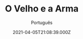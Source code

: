 ---
id: 'd06c7b8f-e676-45c2-82b5-687ccf75002a'
type: 'movie' # Filme, Série, Anime
title: "O Velho e a Arma"
synopsis: ["Preciso, gentil e carismático, Forrest Trucker domina com maestria a arte de assaltar bancos. Aos 70 anos de idade, o senhor conseguiu a façanha de escapar da prisão de San Quentin e de tantas outras, e agora segue conduzindo uma série de roubos que intriga a polícia e fascina os espectadores. No entanto, o detetive John Hunt (Casey Affleck) está na sua cola, e Trucker precisará elaborar ainda mais suas artimanhas para ter sucesso no seu último grande ato. Filme de assalto baseado em fatos reais, último papel de Robert Redford antes de se aposentar do cinema.",
]
originalTitle: "The Old Man & the Gun"
date: '2021-04-05T21:08:39.000Z'
update: '2021-04-05T21:08:39.000Z'
releaseDate: '2018-09-27T03:00:00.000Z'
imdb:
  rating: '6.7' # 8.5
  id: '' # tt0470752
duration: '1h 33m'
trailer:
  urls: [
    'JbSGMRZsN4Q',
  ]
tags: ['720p', '1080p', '720p']
genre: ['Comédia', 'Crime', 'Drama'] #
quality: 'BluRay 720p | 1080p' # BluRay, WEB-DL, HDTV, WEB-DL4K, WEB-DLe
format: 'Mkv | Mp4' # MKV, MP4, TS
audio: 'Português, Inglês' # Dublado, Legendado, Dual Audio, Dub & Leg
subtitle: 'Português' # Português, inglês,
size: '840 MB | 928 MB | 2.04 GB' # 4.8 GB
audioQuality: 10
videoQuality: 10
directors: []
#  - name: 'Lana Wachowski'
#    image: ''
#  - name: 'Lilly Wachowski'
#    image: ''
cast: []
#  - name: 'Keanu Reeves'
#    image: ''
#    characterName: 'Neo'
writers: []
#  - name: ''
#    image: ''
maturityRating:
  age: '' # L , 10, 12, 14, 16, 18
  topics: [''] # Violence, Illegal drugs, Inappropriate Language, Legal Drugs, Sexual Content, Extreme Violence
###########################################
download:
  
  - url: 'magnet:?xt=urn:btih:2857f9d1a730bf3ec6f9e32f8cb990c9d44f55da&dn=Um%20Ladr%c3%a3o%20com%20Estilo%202019%20%5b720p%5d%20%5bBluRay%5d%20%5bDUAL%5d&tr=udp%3a%2f%2ftracker.openbittorrent.com%3a80%2fannounce&tr=udp%3a%2f%2ftracker.opentrackr.org%3a1337%2fannounce&tr=udp%3a%2f%2ftracker.coppersurfer.tk%3a6969%2fannounce&tr=udp%3a%2f%2fglotorrents.pw%3a6969%2fannounce&tr=udp%3a%2f%2ftracker4.piratux.com%3a6969%2fannounce&tr=udp%3a%2f%2fcoppersurfer.tk%3a6969%2fannounce&tr=http%3a%2f%2ft2.pow7.com%2fannounce&tr=udp%3a%2f%2ftracker.yify-torrents.com%3a80%2fannounce&tr=http%3a%2f%2fwww.h33t.com%3a3310%2fannounce&tr=http%3a%2f%2fexodus.desync.com%2fannounce&tr=http%3a%2f%2ftracker.coppersurfer.tk%3a6969%2fannounce&tr=http%3a%2f%2fbt.careland.com.cn%3a6969%2fannounce&tr=http%3a%2f%2fexodus.desync.com%3a6969%2fannounce&tr=udp%3a%2f%2ftracker.publicbt.com%3a80%2fannounce&tr=udp%3a%2f%2ftracker.istole.it%3a80%2fannounce&tr=http%3a%2f%2ftracker.blazing.de%2fannounce&tr=udp%3a%2f%2ftracker.openbittorrent.com%3a80%2fannounce&tr=http%3a%2f%2ftracker.yify-torrents.com%2fannounce&tr=udp%3a%2f%2ftracker.prq.to%2fannounce&tr=udp%3a%2f%2ftracker.1337x.org%3a80%2fannounce&tr=udp%3a%2f%2f9.rarbg.com%3a2740%2fannounce&tr=udp%3a%2f%2ftracker.ex.ua%3a80%2fannounce&tr=udp%3a%2f%2fipv4.tracker.harry.lu%3a80%2fannounce&tr=udp%3a%2f%2f12.rarbg.me%3a80%2fannounce&tr=udp%3a%2f%2ftracker.publicbt.com%3a80%2fannounce&tr=udp%3a%2f%2ftracker.opentrackr.org%3a1337%2fannounce&tr=udp%3a%2f%2f11.rarbg.com%2fannounce&tr=udp%3a%2f%2ftracker.ccc.de%3a80%2fannounce&tr=udp%3a%2f%2ffr33dom.h33t.com%3a3310%2fannounce&tr=udp%3a%2f%2fpublic.popcorn-tracker.org%3a6969%2fannounce'
    resolution: '720p' # 720p, 1080p, 4K,
    audio: 'Dual Áudio' # Dublado, Legendado, Dual Audio
    size: '' # 4.8 GB
    quality: '' # BluRay, WEB-DL
    format: '' # MKV
  - url: 'magnet:?xt=urn:btih:0d37f124119ba44a829d3267f3f909161968bd93&dn=Um%20Ladr%c3%a3o%20com%20Estilo%202019%20%5b1080p%5d%20%5bBluRay%5d%20%5bDUAL%5d&tr=udp%3a%2f%2ftracker.openbittorrent.com%3a80%2fannounce&tr=udp%3a%2f%2ftracker.opentrackr.org%3a1337%2fannounce&tr=udp%3a%2f%2ftracker.coppersurfer.tk%3a6969%2fannounce&tr=udp%3a%2f%2fglotorrents.pw%3a6969%2fannounce&tr=udp%3a%2f%2ftracker4.piratux.com%3a6969%2fannounce&tr=udp%3a%2f%2fcoppersurfer.tk%3a6969%2fannounce&tr=http%3a%2f%2ft2.pow7.com%2fannounce&tr=udp%3a%2f%2ftracker.yify-torrents.com%3a80%2fannounce&tr=http%3a%2f%2fwww.h33t.com%3a3310%2fannounce&tr=http%3a%2f%2fexodus.desync.com%2fannounce&tr=http%3a%2f%2ftracker.coppersurfer.tk%3a6969%2fannounce&tr=http%3a%2f%2fbt.careland.com.cn%3a6969%2fannounce&tr=http%3a%2f%2fexodus.desync.com%3a6969%2fannounce&tr=udp%3a%2f%2ftracker.publicbt.com%3a80%2fannounce&tr=udp%3a%2f%2ftracker.istole.it%3a80%2fannounce&tr=http%3a%2f%2ftracker.blazing.de%2fannounce&tr=udp%3a%2f%2ftracker.openbittorrent.com%3a80%2fannounce&tr=http%3a%2f%2ftracker.yify-torrents.com%2fannounce&tr=udp%3a%2f%2ftracker.prq.to%2fannounce&tr=udp%3a%2f%2ftracker.1337x.org%3a80%2fannounce&tr=udp%3a%2f%2f9.rarbg.com%3a2740%2fannounce&tr=udp%3a%2f%2ftracker.ex.ua%3a80%2fannounce&tr=udp%3a%2f%2fipv4.tracker.harry.lu%3a80%2fannounce&tr=udp%3a%2f%2f12.rarbg.me%3a80%2fannounce&tr=udp%3a%2f%2ftracker.publicbt.com%3a80%2fannounce&tr=udp%3a%2f%2ftracker.opentrackr.org%3a1337%2fannounce&tr=udp%3a%2f%2f11.rarbg.com%2fannounce&tr=udp%3a%2f%2ftracker.ccc.de%3a80%2fannounce&tr=udp%3a%2f%2ffr33dom.h33t.com%3a3310%2fannounce&tr=udp%3a%2f%2fpublic.popcorn-tracker.org%3a6969%2fannounce'
    resolution: '1080p' # 720p, 1080p, 4K,
    audio: 'Dual Áudio' # Dublado, Legendado, Dual Audio
    size: '' # 4.8 GB
    quality: '' # BluRay, WEB-DL
    format: '' # MKV
  - url: 'magnet:?xt=urn:btih:8CC8B404A3F0B91C554B65B9C91B0DA1B9850568&dn=Um%20Ladr%c3%a3o%20com%20Estilo%202019%20%28720p%20-%20BluRay%29%20%5bDUBLADO%5d&tr=udp%3a%2f%2ftracker.openbittorrent.com%3a80%2fannounce&tr=udp%3a%2f%2ftracker.opentrackr.org%3a1337%2fannounce&tr=udp%3a%2f%2f9.rarbg.to%3a2790%2fannounce&tr=udp%3a%2f%2fexplodie.org%3a6969%2fannounce&tr=http%3a%2f%2fglotorrents.pw%3a80%2fannounce&tr=udp%3a%2f%2fp4p.arenabg.com%3a1337%2fannounce&tr=udp%3a%2f%2ftorrent.gresille.org%3a80%2fannounce&tr=udp%3a%2f%2ftracker.aletorrenty.pl%3a2710%2fannounce&tr=udp%3a%2f%2ftracker.coppersurfer.tk%3a6969%2fannounce&tr=udp%3a%2f%2ftracker.piratepublic.com%3a1337%2fannounce'
    resolution: '720p' # 720p, 1080p, 4K,
    audio: 'Dublado' # Dublado, Legendado, Dual Audio
    size: '' # 4.8 GB
    quality: '' # BluRay, WEB-DL
    format: '' # MKV
images:
  cover: '/assets/movies/o-velho-e-a-arma.jpg'
  background: '/assets/movies/'
---